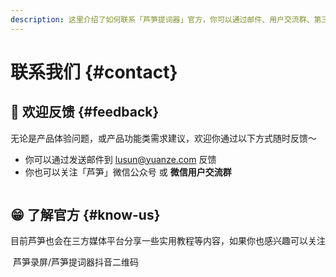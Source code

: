 ```yaml
---
description: 这里介绍了如何联系「芦笋提词器」官方，你可以通过邮件、用户交流群、第三方官方账号等方式联络
---
```


# 联系我们 {#contact}

## 🌼 欢迎反馈 {#feedback}

无论是产品体验问题，或产品功能类需求建议，欢迎你通过以下方式随时反馈～

* 你可以通过发送邮件到 [lusun@yuanze.com](mailto:lusun@yuanze.com) 反馈
* 你也可以关注「芦笋」微信公众号 或 **微信用户交流群**

<ImgCenter><img src="/assets/tcq_wechat.png" alt=""></ImgCenter>

## 😁 了解官方 {#know-us}

目前芦笋也会在三方媒体平台分享一些实用教程等内容，如果你也感兴趣可以关注

<ImgCenter><img src="/assets/douyinerweima.png" alt=""></ImgCenter>
<ImgDesc>芦笋录屏/芦笋提词器抖音二维码</ImgDesc>